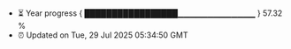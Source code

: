 - ⏳ Year progress { █████████████████▁▁▁▁▁▁▁▁▁▁▁▁▁ } 57.32 %
- ⏰ Updated on Tue, 29 Jul 2025 05:34:50 GMT

